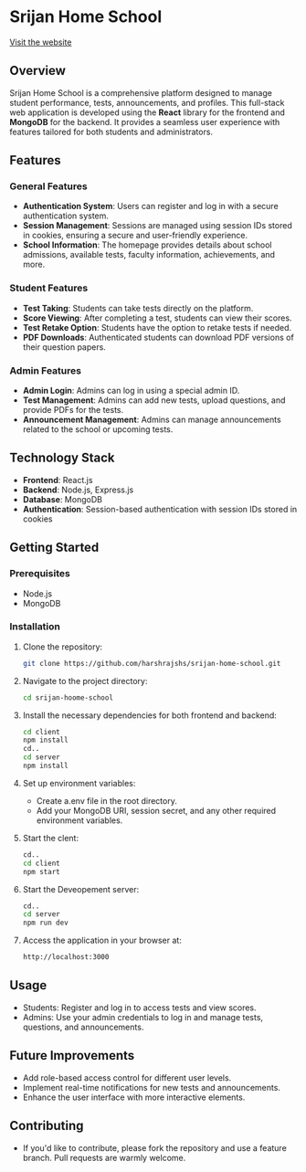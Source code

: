 # Srijan Home School

[Visit the website](https://srijanhomeschool.netlify.app/)

## Overview

Srijan Home School is a comprehensive platform designed to manage student performance, tests, announcements, and profiles. This full-stack web application is developed using the **React** library for the frontend and **MongoDB** for the backend. It provides a seamless user experience with features tailored for both students and administrators.

## Features

### General Features
- **Authentication System**: Users can register and log in with a secure authentication system.
- **Session Management**: Sessions are managed using session IDs stored in cookies, ensuring a secure and user-friendly experience.
- **School Information**: The homepage provides details about school admissions, available tests, faculty information, achievements, and more.

### Student Features
- **Test Taking**: Students can take tests directly on the platform.
- **Score Viewing**: After completing a test, students can view their scores.
- **Test Retake Option**: Students have the option to retake tests if needed.
- **PDF Downloads**: Authenticated students can download PDF versions of their question papers.

### Admin Features
- **Admin Login**: Admins can log in using a special admin ID.
- **Test Management**: Admins can add new tests, upload questions, and provide PDFs for the tests.
- **Announcement Management**: Admins can manage announcements related to the school or upcoming tests.

## Technology Stack

- **Frontend**: React.js
- **Backend**: Node.js, Express.js
- **Database**: MongoDB
- **Authentication**: Session-based authentication with session IDs stored in cookies

## Getting Started

### Prerequisites
- Node.js
- MongoDB

### Installation

1. Clone the repository:
   ```bash
   git clone https://github.com/harshrajshs/srijan-home-school.git
   ```

2. Navigate to the project directory:
   ```bash
   cd srijan-hoome-school
   ```

3. Install the necessary dependencies for both frontend and backend:
   ```bash
   cd client
   npm install
   cd..
   cd server
   npm install
   ```

4. Set up environment variables:
   
    - Create a.env file in the root directory.
    -  Add your MongoDB URI, session secret, and any other required environment variables.

5. Start the clent:
   ```bash
   cd..
   cd client
   npm start
   ```
6. Start the Deveopement server:
   ```bash
   cd..
   cd server
   npm run dev
   ```

 7. Access the application in your browser at:
    ```bash
    http://localhost:3000
    ```

## Usage

   - Students: Register and log in to access tests and view scores.
   - Admins: Use your admin credentials to log in and manage tests, questions, and announcements.

## Future Improvements

   - Add role-based access control for different user levels.
   - Implement real-time notifications for new tests and announcements.
   - Enhance the user interface with more interactive elements.

## Contributing

   - If you'd like to contribute, please fork the repository and use a feature branch. Pull requests are warmly welcome.
